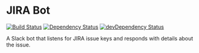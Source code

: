 # JIRA Bot

[![Build Status](https://travis-ci.org/matthewtole/jira-slack-bot.svg)](https://travis-ci.org/matthewtole/jira-slack-bot)
[![Dependency Status](https://david-dm.org/matthewtole/jira-slack-bot.svg?style=flat-square)](https://david-dm.org/matthewtole/jira-slack-bot)
[![devDependency Status](https://david-dm.org/matthewtole/jira-slack-bot/dev-status.svg)](https://david-dm.org/matthewtole/jira-slack-bot#info=devDependencies)

A Slack bot that listens for JIRA issue keys and responds with details about the issue.
